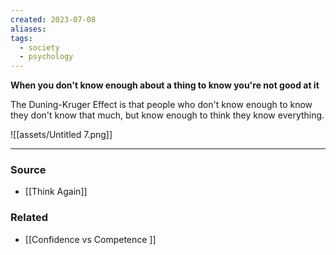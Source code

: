 ```yaml
---
created: 2023-07-08
aliases: 
tags:
  - society
  - psychology
---
```

**When you don't know enough about a thing to know you're not good at it**

The Duning-Kruger Effect is that people who don't know enough to know they don't know that much, but know enough to think they know everything.

![[assets/Untitled 7.png]]

****
### Source
- [[Think Again]]

### Related
- [[Confidence vs Competence ]]